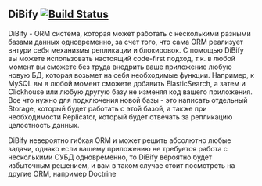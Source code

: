 DiBify [![Build Status](https://travis-ci.org/DiBify/DiBify.svg?branch=master)](https://travis-ci.org/DiBify/DiBify)
------------

DiBify - ORM система, которая может работать с несколькими разными базами данных одновременно, за счет того, что сама ORM
реализует внтури себя механизмы репликации и блокировок. С помощью DiBify вы можете использовать настоящий code-first
подход, т.к. в любой момент вы сможете без труда внедрить ваше приложение любую новую БД, которая возьмет на себя необходимые
функции. Например, к MySQL вы в любой момент сможете добавить ElasticSearch, а затем и Clickhouse или любую другую базу
не изменяя код вашего приложения. Все что нужно для подключения новой базы - это написать отдельный Storage, который будет
работать с этой базой, а также при необходимости Replicator, который будет отвечать за репликацию целостность данных.

DiBify невероятно гибкая ORM и может решить абсолютно любые задачи, однако если вашему приложению не требуется работа с
несколькими СУБД одновременно, то DiBify вероятно будет избыточным решением, и вам в таком случае стоит посмотреть на другие
ORM, например Doctrine
